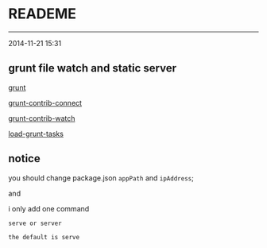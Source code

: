 # READEME
----
2014-11-21 15:31

## grunt file watch and static server

[grunt](#http://gruntjs.com/)

[grunt-contrib-connect](#https://www.npmjs.org/package/grunt-contrib-connect)

[grunt-contrib-watch](#https://www.npmjs.org/package/grunt-contrib-watch)

[load-grunt-tasks](#https://www.npmjs.org/package/load-grunt-tasks)

## notice

you should change package.json `appPath` and `ipAddress`; 

and 

i only add one command 

    serve or server
    
    the default is serve